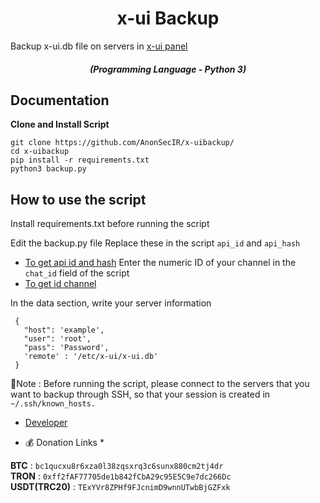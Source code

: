 <h1 align="center">x-ui Backup</h1>
Backup x-ui.db file on servers in <a href="https://github.com/FranzKafkaYu/x-ui">x-ui panel</a>
<em><h5 align="center">(Programming Language - Python 3)</h5></em>



## Documentation
**Clone and Install Script**
```
git clone https://github.com/AnonSecIR/x-uibackup/
cd x-uibackup
pip install -r requirements.txt
python3 backup.py
```
 
## How to use the script
Install requirements.txt before running the script

Edit the backup.py file
Replace these in the script `api_id` and `api_hash`
* [To get api id and hash](https://my.telegram.org/apps)
Enter the numeric ID of your channel in the `chat_id` field of the script
* [To get id channel](https://t.me/userinfobot)

In the data section, write your server information
```     
 {
   "host": 'example',
   "user": 'root',
   "pass": 'Password',
   'remote' : '/etc/x-ui/x-ui.db'
 }
```
📝Note :
Before running the script, please connect to the servers that you want to backup through SSH, so that your session is created in `~/.ssh/known_hosts.`


* [Developer](https://t.me/DevSecIR)


* 💰 Donation Links *

<b>BTC</b> : <code>bc1qucxu8r6xza0l38zqsxrq3c6sunx880cm2tj4dr</code></br>
<b>TRON</b> : <code>0xff2fAF77705de1b842fCbA29c95E5C9e7dc266Dc</code></br>
<b>USDT(TRC20)</b> : <code>TExYVr8ZPHf9FJcnimD9wnnUTwbBjGZFxk</code></br></br>
